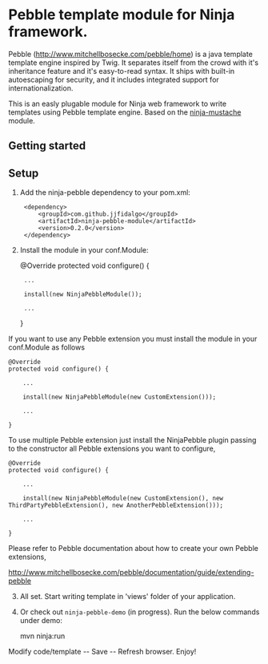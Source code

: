 Pebble template module for Ninja framework.
===========================================
Pebble (http://www.mitchellbosecke.com/pebble/home) is a java template template engine inspired by Twig. It separates itself from the crowd with it's inheritance feature and it's easy-to-read syntax. It ships with built-in autoescaping for security, and it includes integrated support for internationalization.

This is an easly plugable module for Ninja web framework to write templates using Pebble template engine. Based on the [ninja-mustache](https://github.com/kpacha/ninja-mustache) module.


Getting started
---------------

Setup
-----

1) Add the ninja-pebble dependency to your pom.xml:

        <dependency>
            <groupId>com.github.jjfidalgo</groupId>
            <artifactId>ninja-pebble-module</artifactId>
            <version>0.2.0</version>
        </dependency>

2) Install the module in your conf.Module:

    @Override
    protected void configure() {

        ...

        install(new NinjaPebbleModule());

        ...

    }
    
   
If you want to use any Pebble extension you must install the module in your conf.Module as follows

    @Override
    protected void configure() {

        ...

        install(new NinjaPebbleModule(new CustomExtension()));

        ...

    }
    
To use multiple Pebble extension just install the NinjaPebble plugin passing to the constructor all Pebble extensions you want to configure,

    @Override
    protected void configure() {

        ...

        install(new NinjaPebbleModule(new CustomExtension(), new ThirdPartyPebbleExtension(), new AnotherPebbleExtension()));

        ...

    }

    
Please refer to Pebble documentation about how to create your own Pebble extensions,

http://www.mitchellbosecke.com/pebble/documentation/guide/extending-pebble
    
3) All set. Start writing template in 'views' folder of your application.


4) Or check out <code>ninja-pebble-demo</code> (in progress). Run the below commands under demo:

    mvn ninja:run


Modify code/template -- Save -- Refresh browser. Enjoy!


